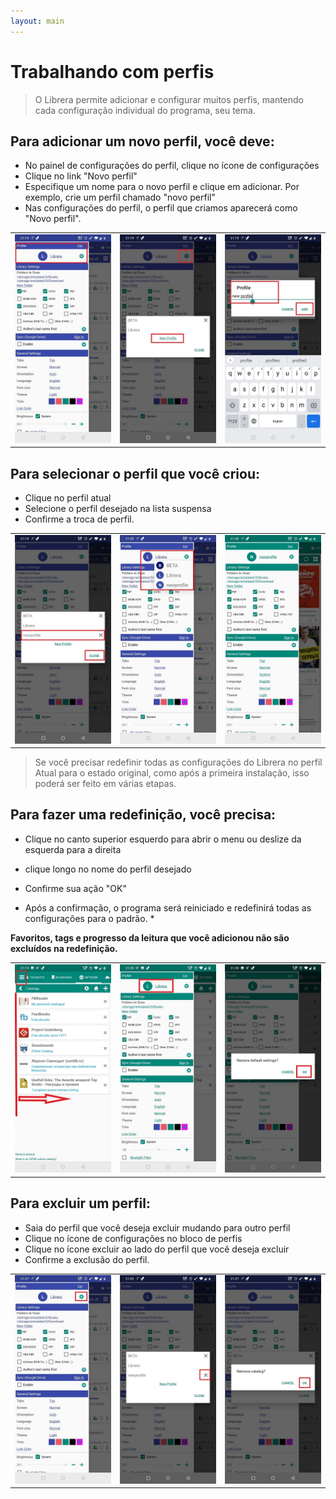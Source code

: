 ```yaml
---
layout: main
---
```


# Trabalhando com perfis

> O Librera permite adicionar e configurar muitos perfis, mantendo cada configuração individual do programa, seu tema.


## Para adicionar um novo perfil, você deve:

* No painel de configurações do perfil, clique no ícone de configurações
* Clique no link &quot;Novo perfil&quot;
* Especifique um nome para o novo perfil e clique em adicionar. Por exemplo, crie um perfil chamado &quot;novo perfil&quot;
* Nas configurações do perfil, o perfil que criamos aparecerá como &quot;Novo perfil&quot;.

||||
|-|-|-|
|![](1.jpg)|![](2.jpg)|![](3.jpg)|


## Para selecionar o perfil que você criou:

* Clique no perfil atual
* Selecione o perfil desejado na lista suspensa
* Confirme a troca de perfil.


||||
|-|-|-|
|![](4.jpg)|![](5.jpg)|![](6.jpg)|



> Se você precisar redefinir todas as configurações do Librera no perfil Atual para o estado original, como após a primeira instalação, isso poderá ser feito em várias etapas.

## Para fazer uma redefinição, você precisa:

* Clique no canto superior esquerdo para abrir o menu ou deslize da esquerda para a direita
* clique longo no nome do perfil desejado
* Confirme sua ação &quot;OK&quot;

* Após a confirmação, o programa será reiniciado e redefinirá todas as configurações para o padrão. *

**Favoritos, tags e progresso da leitura que você adicionou não são excluídos na redefinição.**

||||
|-|-|-|
|![](19.jpg)|![](20.jpg)|![](21.jpg)|


## Para excluir um perfil:
* Saia do perfil que você deseja excluir mudando para outro perfil
* Clique no ícone de configurações no bloco de perfis
* Clique no ícone excluir ao lado do perfil que você deseja excluir
* Confirme a exclusão do perfil.


||||
|-|-|-|
|![](7.jpg)|![](8.jpg)|![](9.jpg)|







